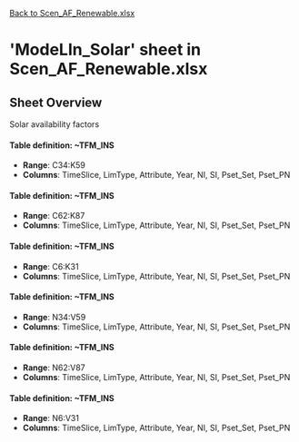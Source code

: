 [Back to Scen_AF_Renewable.xlsx](README.md)

# 'ModeLIn_Solar' sheet in Scen_AF_Renewable.xlsx

## Sheet Overview

Solar availability factors

#### Table definition: ~TFM_INS
- **Range**: C34:K59
- **Columns**: TimeSlice, LimType, Attribute, Year, NI, SI, Pset_Set, Pset_PN

#### Table definition: ~TFM_INS
- **Range**: C62:K87
- **Columns**: TimeSlice, LimType, Attribute, Year, NI, SI, Pset_Set, Pset_PN

#### Table definition: ~TFM_INS
- **Range**: C6:K31
- **Columns**: TimeSlice, LimType, Attribute, Year, NI, SI, Pset_Set, Pset_PN

#### Table definition: ~TFM_INS
- **Range**: N34:V59
- **Columns**: TimeSlice, LimType, Attribute, Year, NI, SI, Pset_Set, Pset_PN

#### Table definition: ~TFM_INS
- **Range**: N62:V87
- **Columns**: TimeSlice, LimType, Attribute, Year, NI, SI, Pset_Set, Pset_PN

#### Table definition: ~TFM_INS
- **Range**: N6:V31
- **Columns**: TimeSlice, LimType, Attribute, Year, NI, SI, Pset_Set, Pset_PN

